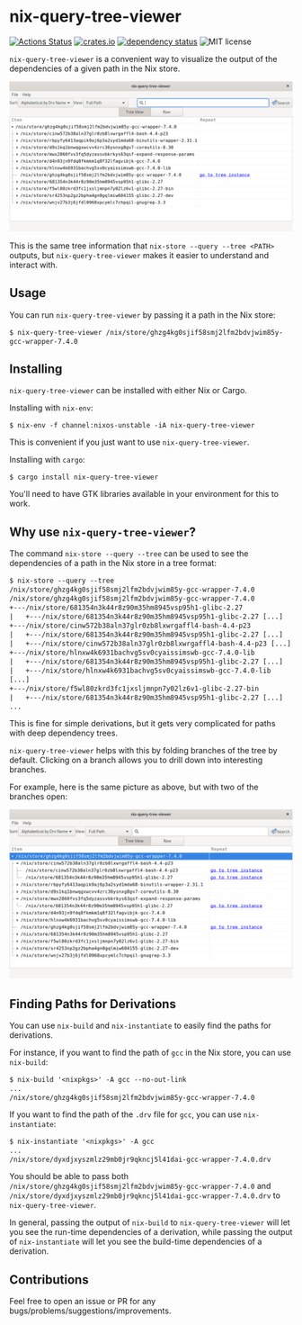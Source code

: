 # nix-query-tree-viewer

[![Actions Status](https://github.com/cdepillabout/nix-query-tree-viewer/workflows/Test/badge.svg)](https://github.com/cdepillabout/nix-query-tree-viewer/actions)
[![crates.io](https://img.shields.io/crates/v/nix-query-tree-viewer.svg)](https://crates.io/crates/nix-query-tree-viewer)
[![dependency status](https://deps.rs/repo/github/cdepillabout/nix-query-tree-viewer/status.svg)](https://deps.rs/repo/github/cdepillabout/nix-query-tree-viewer)
![MIT license](https://img.shields.io/badge/license-MIT-blue.svg)

`nix-query-tree-viewer` is a convenient way to visualize the output of
the dependencies of a given path in the Nix store.

![image of nix-query-tree-viewer](./imgs/screenshot.png)

This is the same tree information that `nix-store --query --tree <PATH>` outputs,
but `nix-query-tree-viewer` makes it easier to understand and interact with.

## Usage

You can run `nix-query-tree-viewer` by passing it a path in the Nix store:

```console
$ nix-query-tree-viewer /nix/store/ghzg4kg0sjif58smj2lfm2bdvjwim85y-gcc-wrapper-7.4.0
```

## Installing

`nix-query-tree-viewer` can be installed with either Nix or Cargo.

Installing with `nix-env`:

```console
$ nix-env -f channel:nixos-unstable -iA nix-query-tree-viewer
```

This is convenient if you just want to use `nix-query-tree-viewer`.

Installing with `cargo`:

```console
$ cargo install nix-query-tree-viewer
```

You'll need to have GTK libraries available in your environment for this to work.

## Why use `nix-query-tree-viewer`?

The command `nix-store --query --tree` can be used to see the dependencies of a
path in the Nix store in a tree format:

```console
$ nix-store --query --tree /nix/store/ghzg4kg0sjif58smj2lfm2bdvjwim85y-gcc-wrapper-7.4.0
/nix/store/ghzg4kg0sjif58smj2lfm2bdvjwim85y-gcc-wrapper-7.4.0
+---/nix/store/681354n3k44r8z90m35hm8945vsp95h1-glibc-2.27
|   +---/nix/store/681354n3k44r8z90m35hm8945vsp95h1-glibc-2.27 [...]
+---/nix/store/cinw572b38aln37glr0zb8lxwrgaffl4-bash-4.4-p23
|   +---/nix/store/681354n3k44r8z90m35hm8945vsp95h1-glibc-2.27 [...]
|   +---/nix/store/cinw572b38aln37glr0zb8lxwrgaffl4-bash-4.4-p23 [...]
+---/nix/store/hlnxw4k6931bachvg5sv0cyaissimswb-gcc-7.4.0-lib
|   +---/nix/store/681354n3k44r8z90m35hm8945vsp95h1-glibc-2.27 [...]
|   +---/nix/store/hlnxw4k6931bachvg5sv0cyaissimswb-gcc-7.4.0-lib [...]
+---/nix/store/f5wl80zkrd3fc1jxsljmnpn7y02lz6v1-glibc-2.27-bin
|   +---/nix/store/681354n3k44r8z90m35hm8945vsp95h1-glibc-2.27 [...]
...
```

This is fine for simple derivations, but it gets very complicated for paths
with deep dependency trees.

`nix-query-tree-viewer` helps with this by folding branches of the tree by
default.  Clicking on a branch allows you to drill down into interesting
branches.

For example, here is the same picture as above, but with two of the branches
open:

![image of nix-query-tree-viewer with two branches open](./imgs/screenshot2.png)

## Finding Paths for Derivations

You can use `nix-build` and `nix-instantiate` to easily find the paths for
derivations.

For instance, if you want to find the path of `gcc` in the Nix store, you can
use `nix-build`:

```console
$ nix-build '<nixpkgs>' -A gcc --no-out-link
...
/nix/store/ghzg4kg0sjif58smj2lfm2bdvjwim85y-gcc-wrapper-7.4.0
```

If you want to find the path of the `.drv` file for `gcc`, you can use
`nix-instantiate`:

```console
$ nix-instantiate '<nixpkgs>' -A gcc
...
/nix/store/dyxdjxyszmlz29mb0jr9qkncj5l41dai-gcc-wrapper-7.4.0.drv
```

You should be able to pass both
`/nix/store/ghzg4kg0sjif58smj2lfm2bdvjwim85y-gcc-wrapper-7.4.0` and
`/nix/store/dyxdjxyszmlz29mb0jr9qkncj5l41dai-gcc-wrapper-7.4.0.drv` to `nix-query-tree-viewer`.

In general, passing the output of `nix-build` to `nix-query-tree-viewer` will
let you see the run-time dependencies of a derivation, while passing the output
of `nix-instantiate` will let you see the build-time dependencies of a
derivation.

## Contributions

Feel free to open an issue or PR for any
bugs/problems/suggestions/improvements.
